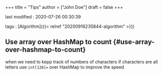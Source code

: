 +++
title = "Tips"
author = ["John Doe"]
draft = false
+++

last modified
: 2020-07-26 00:30:39


tags
: [Algorithm]({{< relref "20200916235844-algorithm" >}})


## Use array over HashMap to count {#use-array-over-hashmap-to-count}

when we need to kepp track of numbers of characters
if characters are all letters
use `int[128]=` over HashMap to improve the speed

